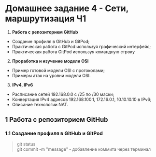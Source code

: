 # Домашнее задание 4 - Сети, маршрутизация Ч1

1)  **Работа с репозиторием GitHub** 
- Создание профиля в GitHub и GitPod;
- Практическая работа с GitPod используя графический интерфейс;
- Практическая работа GitPod используя командную строку
2) **Проработка и изучение модели OSI**  
- Пример готовой модели OSI c протоколами;
- Примеры атак на уровни модели OSI.
3) **IPv4, IPv6**
- Расписание сетей 192.168.0.0 с /25 по /30 маски;
- Конвертация IPv4 адресов 192.168.100.1, 172.16.0.1, 10.10.10.10 в IPv6;
- Описание технологии NAT.

## 1 Работа с репозиторием GitHub
### 1.1 Создание профиля в GitHub и GitPod




> git status  
> git commit -m "message" - добавление коммита через терминал
